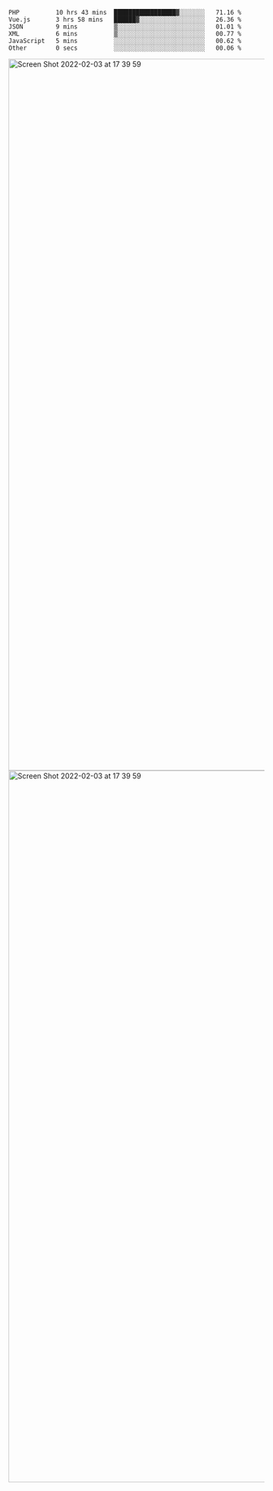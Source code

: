 <!--START_SECTION:waka-->

```text
PHP          10 hrs 43 mins  █████████████████▓░░░░░░░   71.16 %
Vue.js       3 hrs 58 mins   ██████▓░░░░░░░░░░░░░░░░░░   26.36 %
JSON         9 mins          ▒░░░░░░░░░░░░░░░░░░░░░░░░   01.01 %
XML          6 mins          ▒░░░░░░░░░░░░░░░░░░░░░░░░   00.77 %
JavaScript   5 mins          ░░░░░░░░░░░░░░░░░░░░░░░░░   00.62 %
Other        0 secs          ░░░░░░░░░░░░░░░░░░░░░░░░░   00.06 %
```

<!--END_SECTION:waka-->

<img width="1400" alt="Screen Shot 2022-02-03 at 17 39 59" src="https://user-images.githubusercontent.com/45716542/152387304-f2b60485-53a6-4f4b-a818-5cefb1b0c0ae.png">
<img width="1400" alt="Screen Shot 2022-02-03 at 17 39 59" src="https://user-images.githubusercontent.com/45716542/152387273-ea5cdf21-2a45-44da-8bef-00c1763b1d42.png">
